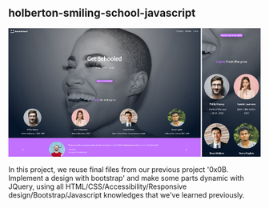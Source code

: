    ## holberton-smiling-school-javascript

![screenshots](https://github.com/sonnentag/holberton-smiling-school-javascript/blob/main/images/hbtn-ss.png?raw=true)

   In this project, we reuse final files from our previous project '0x0B. Implement a design with bootstrap' 
   and make some parts dynamic with JQuery, using all HTML/CSS/Accessibility/Responsive design/Bootstrap/Javascript 
   knowledges that we've learned previously.
